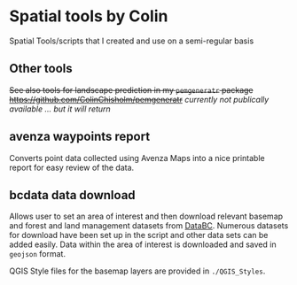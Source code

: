 # Spatial tools by Colin
Spatial Tools/scripts that I created and use on a semi-regular basis


## Other tools

~~See also tools for landscape prediction in my `pemgeneratr` package https://github.com/ColinChisholm/pemgeneratr~~
_currently not publically available ... but it will return_


## avenza waypoints report

Converts point data collected using Avenza Maps into a nice printable report for easy review of the data.


## bcdata data download

Allows user to set an area of interest and then download relevant basemap and forest and land management datasets from [DataBC](https://data.gov.bc.ca).
Numerous datasets for download have been set up in the script and other data sets can be added easily.  Data within the area of interest is downloaded and saved in `geojson` format.  

QGIS Style files for the basemap layers are provided in `./QGIS_Styles`.
